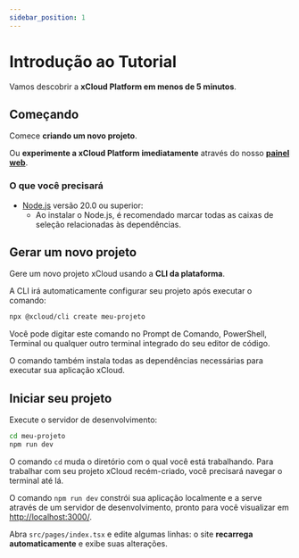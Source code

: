```yaml
---
sidebar_position: 1
---
```


# Introdução ao Tutorial

Vamos descobrir a **xCloud Platform em menos de 5 minutos**.

## Começando

Comece **criando um novo projeto**.

Ou **experimente a xCloud Platform imediatamente** através do nosso **[painel web](https://app.xcloud.io)**.

### O que você precisará

- [Node.js](https://nodejs.org/pt-br/download/) versão 20.0 ou superior:
  - Ao instalar o Node.js, é recomendado marcar todas as caixas de seleção relacionadas às dependências.

## Gerar um novo projeto

Gere um novo projeto xCloud usando a **CLI da plataforma**.

A CLI irá automaticamente configurar seu projeto após executar o comando:

```bash
npx @xcloud/cli create meu-projeto
```

Você pode digitar este comando no Prompt de Comando, PowerShell, Terminal ou qualquer outro terminal integrado do seu editor de código.

O comando também instala todas as dependências necessárias para executar sua aplicação xCloud.

## Iniciar seu projeto

Execute o servidor de desenvolvimento:

```bash
cd meu-projeto
npm run dev
```

O comando `cd` muda o diretório com o qual você está trabalhando. Para trabalhar com seu projeto xCloud recém-criado, você precisará navegar o terminal até lá.

O comando `npm run dev` constrói sua aplicação localmente e a serve através de um servidor de desenvolvimento, pronto para você visualizar em [http://localhost:3000/](http://localhost:3000/).

Abra `src/pages/index.tsx` e edite algumas linhas: o site **recarrega automaticamente** e exibe suas alterações.